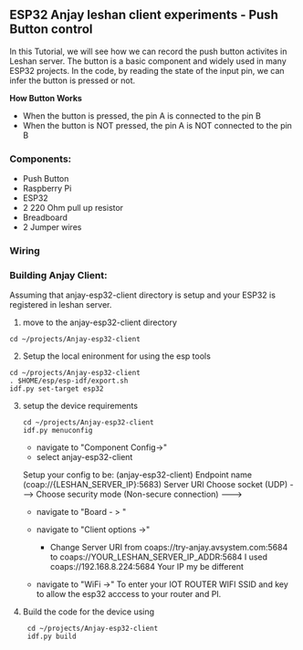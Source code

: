 ## ESP32 Anjay leshan client experiments - Push Button control

In this Tutorial, we will see how we can record the push button activites in Leshan server. The button is a basic component and widely used in many ESP32 projects. In the code, by reading the state of the input pin, we can infer the button is pressed or not.

**How Button Works**
- When the button is pressed, the pin A is connected to the pin B
- When the button is NOT pressed, the pin A is NOT connected to the pin B

### Components:

- Push Button
- Raspberry Pi
- ESP32
- 2 220 Ohm pull up resistor
- Breadboard
- 2 Jumper wires

### Wiring 



### Building Anjay Client:

Assuming that anjay-esp32-client directory is setup and your ESP32 is registered in leshan server. 

1. move to the anjay-esp32-client directory
```
cd ~/projects/Anjay-esp32-client
```

2. Setup the local enironment for using the esp tools
```
cd ~/projects/Anjay-esp32-client
. $HOME/esp/esp-idf/export.sh
idf.py set-target esp32 
```
3. setup the device requirements
     ```
     cd ~/projects/Anjay-esp32-client
     idf.py menuconfig
     ```
     - navigate to "Component Config->" 
     - select anjay-esp32-client

     Setup your config to be:
     (anjay-esp32-client) Endpoint name
     (coap://{LESHAN_SERVER_IP}:5683) Server URI
     Choose socket (UDP)  --->
     Choose security mode (Non-secure connection)  --->


     - navigate to "Board - > "

     -  navigate to "Client options ->"
          - Change Server URI from coaps://try-anjay.avsystem.com:5684 to  coaps://YOUR_LESHAN_SERVER_IP_ADDR:5684
	    I used coaps://192.168.8.224:5684
	    Your IP my be different
	    
     -  navigate to "WiFi ->"
         To enter your IOT ROUTER WIFI SSID and key to allow the esp32 acccess to your router and PI.
	 
4. Build the code for the device using
    
    ```
     cd ~/projects/Anjay-esp32-client
     idf.py build
     ```

 
